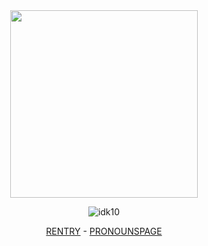 <div align="center">
  <img src="https://i.pinimg.com/236x/5d/ab/29/5dab294866e5e50fb967d648149c96e0.jpg"height="300"
    </div>
  
![idk10](https://64.media.tumblr.com/ad5eaee7f197c2d7d56d07a8b2bfc908/7022dab1c46a2941-60/s75x75_c1/d581fa5884f3a1d374c6e70207ea26c31312fec6.gifv)

[RENTRY](https://rentry.co/jevfhhf) - [PRONOUNSPAGE](https://ru.pronouns.page/@jevfh)
